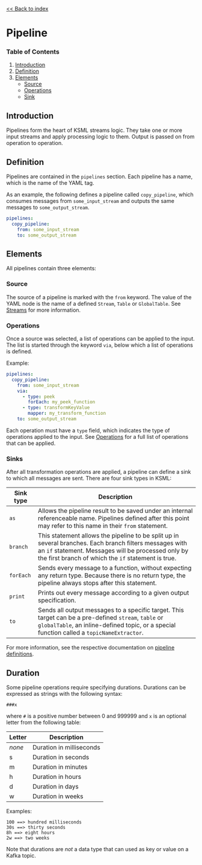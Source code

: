 [<< Back to index](index.md)

# Pipeline

### Table of Contents

1. [Introduction](#introduction)
2. [Definition](#definition)
3. [Elements](#elements)
    * [Source](#source)
    * [Operations](#operations)
    * [Sink](#sinks)

## Introduction

Pipelines form the heart of KSML streams logic. They take one or more input streams and apply processing logic to them.
Output is passed on from operation to operation.

## Definition

Pipelines are contained in the `pipelines` section. Each pipeline has a name, which is the name of the YAML tag.

As an example, the following defines a pipeline called `copy_pipeline`, which consumes messages from `some_input_stream`
and outputs the same messages to `some_output_stream`.

```yaml
pipelines:
  copy_pipeline:
    from: some_input_stream
    to: some_output_stream
```

## Elements

All pipelines contain three elements:

### Source

The source of a pipeline is marked with the `from` keyword. The value of the YAML node is the name of a
defined `Stream`, `Table` or `GlobalTable`.
See [Streams](streams.md) for more information.

### Operations

Once a source was selected, a list of operations can be applied to the input. The list is started through the
keyword `via`, below which a list of operations is defined.

Example:

```yaml
pipelines:
  copy_pipeline:
    from: some_input_stream
    via:
      - type: peek
        forEach: my_peek_function
      - type: transformKeyValue
        mapper: my_transform_function
    to: some_output_stream
```

Each operation must have a `type` field, which indicates the type of operations applied to the input.
See [Operations](operations.md) for a full list of operations that can be applied.

### Sinks

After all transformation operations are applied, a pipeline can define a sink to which all messages are sent. There are
four sink types in KSML:

| Sink type | Description                                                                                                                                                                                                          |
|-----------|----------------------------------------------------------------------------------------------------------------------------------------------------------------------------------------------------------------------|
| `as`      | Allows the pipeline result to be saved under an internal referenceable name. Pipelines defined after this point may refer to this name in their `from` statement.                                                    |
| `branch`  | This statement allows the pipeline to be split up in several branches. Each branch filters messages with an `if` statement. Messages will be processed only by the first branch of which the `if` statement is true. |
| `forEach` | Sends every message to a function, without expecting any return type. Because there is no return type, the pipeline always stops after this statement.                                                               |
| `print`   | Prints out every message according to a given output specification.                                                                                                                                                  |
| `to`      | Sends all output messages to a specific target. This target can be a pre-defined `stream`, `table` or `globalTable`, an inline-defined topic, or a special function called a `topicNameExtractor`.                   |

For more information, see the respective documentation
on [pipeline definitions](specifications.md#definitions/PipelineDefinition).

## Duration

Some pipeline operations require specifying durations. Durations can be expressed
as strings with the following syntax:

```
###x
```

where `#` is a positive number between 0 and 999999 and `x` is an optional letter from the following table:

| Letter | Description              |
|--------|--------------------------|
| _none_ | Duration in milliseconds |
| s      | Duration in seconds      |
| m      | Duration in minutes      |
| h      | Duration in hours        |
| d      | Duration in days         |
| w      | Duration in weeks        |

Examples:

```
100 ==> hundred milliseconds
30s ==> thirty seconds
8h ==> eight hours
2w ==> two weeks
```

Note that durations are _not_ a data type that can used as key or value on a Kafka
topic.
